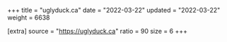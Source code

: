 +++
title = "uglyduck.ca"
date = "2022-03-22"
updated = "2022-03-22"
weight = 6638

[extra]
source = "https://uglyduck.ca"
ratio = 90
size = 6
+++
